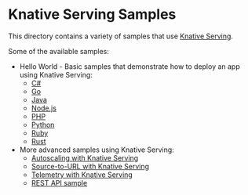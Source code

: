 # Knative Serving Samples

This directory contains a variety of samples that use [Knative Serving](https://github.com/knative/serving).

Some of the available samples:

* Hello World - Basic samples that demonstrate how to deploy an app using
  Knative Serving:
  * [C#](helloworld-csharp/README.md)
  * [Go](helloworld-go/README.md)
  * [Java](helloworld-java/README.md)
  * [Node.js](helloworld-nodejs/README.md)
  * [PHP](helloworld-php/README.md)
  * [Python](helloworld-python/README.md)
  * [Ruby](helloworld-ruby/README.md)
  * [Rust](helloworld-rust/README.md)
* More advanced samples using Knative Serving:
  * [Autoscaling with Knative Serving](./samples/autoscale-go/README.md)
  * [Source-to-URL with Knative Serving](./samples/source-to-url-go/README.md)
  * [Telemetry with Knative Serving](./samples/telemetry-go/README.md)
  * [REST API sample](./samples/rest-ap-go/README.md)
